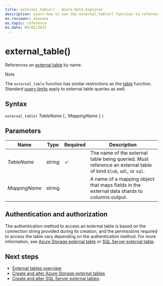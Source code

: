 ```yaml
---
title: external_table() - Azure Data Explorer
description: Learn how to use the external_table() function to reference an external table by name.
ms.reviewer: alexans
ms.topic: reference
ms.date: 03/02/2023
---
```

# external_table()

References an [external table](schema-entities/externaltables.md) by name.

> [!NOTE]
>
> The `external_table` function has similar restrictions as the [table](tablefunction.md) function.
> Standard [query limits](../concepts/querylimits.md) apply to external table queries as well.

## Syntax

`external_table(` *TableName* [`,` *MappingName* ] `)`

## Parameters

| Name | Type | Required | Description |
|--|--|--|--|
| *TableName* | string| &check; | The name of the external table being queried. Must reference an external table of kind `blob`, `adl`, or `sql`.|
| *MappingName* | string | | A name of a mapping object that maps fields in the external data shards to columns output.|

## Authentication and authorization

The authentication method to access an external table is based on the connection string provided during its creation, and the permissions required to access the table vary depending on the authentication method. For more information, see [Azure Storage external table](../management/external-tables-azurestorage-azuredatalake.md#authentication-and-authorization) or [SQL Server external table](../management/external-sql-tables.md).

## Next steps

* [External tables overview](schema-entities/externaltables.md)
* [Create and alter Azure Storage external tables](../management/external-tables-azurestorage-azuredatalake.md)
* [Create and alter SQL Server external tables](../management/external-sql-tables.md).

